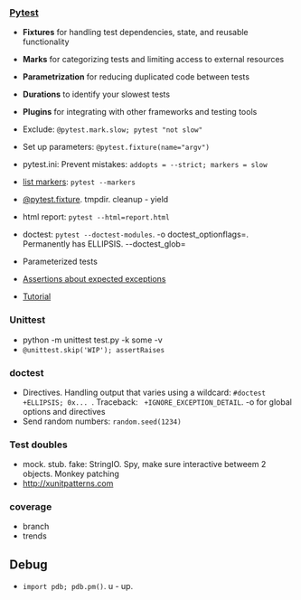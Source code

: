 ### [Pytest](https://realpython.com/pytest-python-testing/)
* **Fixtures** for handling test dependencies, state, and reusable functionality
* **Marks** for categorizing tests and limiting access to external resources
* **Parametrization** for reducing duplicated code between tests
* **Durations** to identify your slowest tests
* **Plugins** for integrating with other frameworks and testing tools

* Exclude: ` @pytest.mark.slow; pytest "not slow" `
* Set up parameters: `@pytest.fixture(name="argv")`
* pytest.ini: Prevent mistakes: ` addopts = --strict; markers = slow `
* [list markers](https://docs.pytest.org/en/stable/mark.htm): `pytest --markers`
* [@pytest.fixture](https://docs.pytest.org/en/stable/fixture.html). tmpdir. cleanup - yield
* html report: `pytest --html=report.html`
* doctest: `pytest --doctest-modules`. -o doctest_optionflags=. Permanently has ELLIPSIS. --doctest_glob=
* Parameterized tests
* [Assertions about expected exceptions](https://docs.pytest.org/en/stable/assert.html#assertions-about-expected-exceptions)
* [Tutorial](https://www.tutorialspoint.com/pytest/index.htm)

### Unittest
* python -m unittest test.py -k some -v
* `@unittest.skip('WIP'); assertRaises`

### doctest
* Directives. Handling output that varies using a wildcard: `#doctest +ELLIPSIS; 0x... `. Traceback: ` +IGNORE_EXCEPTION_DETAIL`. -o for global options and directives
* Send random numbers: `random.seed(1234)`

### Test doubles
* mock. stub. fake: StringIO. Spy, make sure interactive betweem 2 objects. Monkey patching
* http://xunitpatterns.com

### coverage
* branch
* trends

## Debug
* `import pdb; pdb.pm()`. u - up. 
